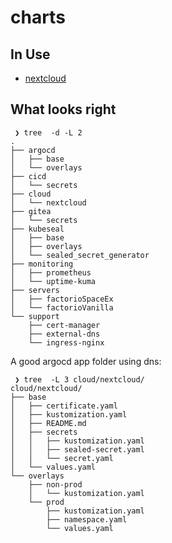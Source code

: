 # charts

## In Use

- [nextcloud](https://artifacthub.io/packages/helm/nextcloud/nextcloud)

## What looks right

```
 ❯ tree  -d -L 2
.
├── argocd
│   ├── base
│   └── overlays
├── cicd
│   └── secrets
├── cloud
│   └── nextcloud
├── gitea
│   └── secrets
├── kubeseal
│   ├── base
│   ├── overlays
│   └── sealed_secret_generator
├── monitoring
│   ├── prometheus
│   └── uptime-kuma
├── servers
│   ├── factorioSpaceEx
│   └── factorioVanilla
└── support
    ├── cert-manager
    ├── external-dns
    └── ingress-nginx
```

A good argocd app folder using dns:

```
 ❯ tree  -L 3 cloud/nextcloud/
cloud/nextcloud/
├── base
│   ├── certificate.yaml
│   ├── kustomization.yaml
│   ├── README.md
│   ├── secrets
│   │   ├── kustomization.yaml
│   │   ├── sealed-secret.yaml
│   │   └── secret.yaml
│   └── values.yaml
└── overlays
    ├── non-prod
    │   └── kustomization.yaml
    └── prod
        ├── kustomization.yaml
        ├── namespace.yaml
        └── values.yaml
```
